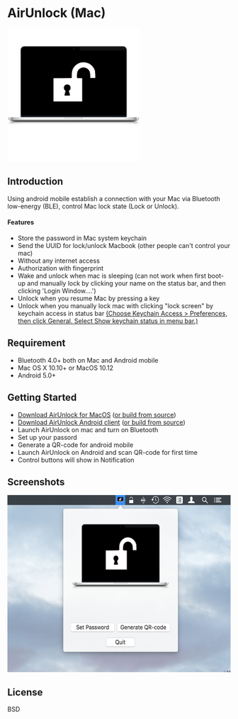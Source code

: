 
AirUnlock (Mac)
===================================
<img src="screenshots/mbp-un_square.png" height="300" alt="Screenshot"/> 

Introduction
------------
Using android mobile establish a connection with your Mac via Bluetooth low-energy (BLE), control Mac lock state (Lock or Unlock).
#### Features
- Store the password in Mac system keychain
- Send the UUID for lock/unlock Macbook (other people can't control your mac)
- Without any internet access
- Authorization with fingerprint
- Wake and unlock when mac is sleeping (can not work when first boot-up and manually lock by clicking your name on the status bar, and then clicking 'Login Window....')
- Unlock when you resume Mac by pressing a key
- Unlock when you manually lock mac with clicking "lock screen" by keychain access in status bar [(Choose Keychain Access > Preferences, then click General. Select Show keychain status in menu bar.)](https://support.apple.com/kb/PH20121?viewlocale=en_US&locale=en_US)



Requirement
--------------
- Bluetooth 4.0+ both on Mac and Android mobile
- Mac OS X 10.10+ or MacOS 10.12
- Android 5.0+


Getting Started
---------------
- [Download AirUnlock for MacOS](https://github.com/pinetum/AirUnlock-for-Mac/releases/download/0.4/AirUnlock_mac_0.4.zip) ([or build from source](https://github.com/pinetum/AirUnlock-for-Mac))
- [Download AirUnlock Android client](https://github.com/pinetum/AirUnlock-for-Android/releases/download/1.0/AirUnlock_1.0.zip) ([or build from source](https://github.com/pinetum/AirUnlock-for-Android))
- Launch AirUnlock on mac and turn on Bluetooth
- Set up your passord
- Generate a QR-code for android mobile
- Launch AirUnlock on Android and scan QR-code for first time
- Control buttons will show in Notification

Screenshots
-------------
<img src="screenshots/screenshot1.png" height="400" alt="Screenshot"/> 

License
-------
BSD



